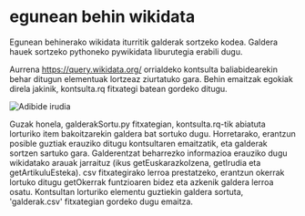# egunean behin wikidata
Egunean behinerako wikidata iturritik galderak sortzeko kodea.
Galdera hauek sortzeko pythoneko pywikidata liburutegia erabili dugu.

Aurrena https://query.wikidata.org/ orrialdeko kontsulta baliabidearekin behar ditugun elementuak lortzeaz ziurtatuko gara. Behin emaitzak egokiak direla jakinik, kontsulta.rq fitxategi batean gordeko ditugu.

![Adibide irudia](https://github.com/egunean-behin/egunean_behin_wikidata/blob/master/wikidata.png?raw=true)

Guzak honela, galderakSortu.py fitxategian, kontsulta.rq-tik abiatuta lorturiko item bakoitzarekin galdera bat sortuko dugu. Horretarako, erantzun posible guztiak erauziko ditugu kontsultaren emaitzatik, eta galderak sortzen sartuko gara. Galderentzat beharrezko informazioa erauziko dugu wikidatako arauak jarraituz (ikus getEuskarazkoIzena, getIrudia eta getArtikuluEsteka). csv fitxategirako lerroa prestatzeko, erantzun okerrak lortuko ditugu getOkerrak funtzioaren bidez eta azkenik galdera lerroa osatu. Kontsultan lorturiko elementu guztiekin galdera sortuta, 'galderak.csv' fitxategian gordeko dugu emaitza.
